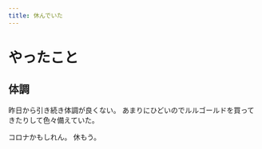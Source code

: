 ```yaml
---
title: 休んでいた
---
```


# やったこと

## 体調

昨日から引き続き体調が良くない。
あまりにひどいのでルルゴールドを買ってきたりして色々備えていた。

コロナかもしれん。
休もう。
